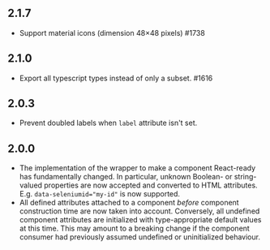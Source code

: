 ## 2.1.7

- Support material icons (dimension 48&times;48 pixels) #1738

## 2.1.0

- Export all typescript types instead of only a subset. #1616

## 2.0.3

- Prevent doubled labels when `label` attribute isn't set.

## 2.0.0

- The implementation of the wrapper to make a component React-ready has
  fundamentally changed. In particular, unknown Boolean- or
  string-valued properties are now accepted and converted to HTML
  attributes. E.g. `data-seleniumid="my-id"` is now supported.
- All defined attributes attached to a component _before_ component
  construction time are now taken into account. Conversely, all undefined
  component attributes are initialized with type-appropriate default
  values at this time. This may amount to a breaking change if the
  component consumer had previously assumed undefined or uninitialized
  behaviour.
